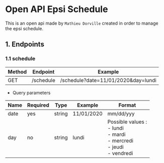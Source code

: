 # Open API Epsi Schedule

This is an open api made by `Mathieu Dorville` created in order to manage the epsi schedule.

## 1. Endpoints

### 1.1 schedule

| Method | Endpoint  | Example                             |
| ------ | --------- | ----------------------------------- |
| GET    | /schedule | /schedule?date=11/01/2020&day=lundi |

- Query parameters

| Name | Required | Type   | Example    | Format                                                       |
| ---- | -------- | ------ | ---------- | ------------------------------------------------------------ |
| date | yes      | string | 11/01/2020 | mm/dd/yyy                                                    |
| day  | no       | string | lundi      | Possible values :<br />- lundi<br />- mardi<br />- mercredi<br />- jeudi<br />- vendredi |